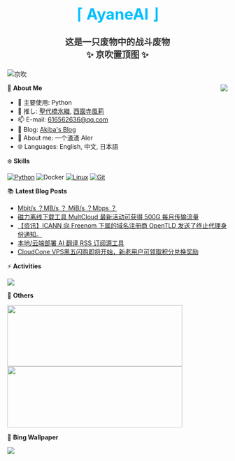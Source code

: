 <div align="center">
  <h1 style="color:#00BFFF;font-size:35px">⌈ AyaneAI ⌋</h1>
  <h3 style="color:#333333;font-size:20px">这是一只废物中的战斗废物<br>✨ 京吹置顶图 ✨</h3>
</div>

![京吹](https://raw.githubusercontent.com/azmiao/azmiao/main/header_img.png)

<a href="https://github.com/AyaneAI">
  <img align="right" src="https://github-readme-stats.vercel.app/api?username=AyaneAI&theme=buefy&show_icons=true&count_private=true" />
</a>

🍓 **About Me**

- 🔭 主要使用: Python
- 🌱 推し: [聖代橋氷織](https://mzh.moegirl.org.cn/zh-hans/%E5%9C%A3%E4%BB%A3%E6%A1%A5%E5%86%B0%E7%BB%87), [西園寺風莉](https://mzh.moegirl.org.cn/%E8%A5%BF%E5%9B%AD%E5%AF%BA%E9%A3%8E%E8%8E%89)
- 📫 E-mail: 616562636@qq.com
- 🍨 Blog: [Akiba's Blog](https://blog.anzu.link)
- 👯 About me: 一个渣渣 AIer
- 🌐 Languages: English, 中文, 日本語

❄️ **Skills**

[![Python](https://img.shields.io/badge/-Python-3776AB?style=flat-square&logo=python&logoColor=ffffff)](https://www.python.org/)
![Docker](https://img.shields.io/badge/Docker-2496ED?style=flat-square&logo=docker&logoColor=ffffff)
[![Linux](https://img.shields.io/badge/-Linux-333333?style=flat-square&logo=linux&logoColor=white)](https://www.linuxfoundation.org/)
[![Git](https://img.shields.io/badge/-Git-f05032?style=flat-square&logo=git&logoColor=white)](https://git-scm.com/)

📚 **Latest Blog Posts**

<!-- BLOG-POST-LIST:START -->
- [Mbit/s ？MB/s ？ MiB/s ？Mbps ？](https://www.tjsky.net/tutorial/820?pk_campaign=feed&pk_kwd=mbit-s-%25ef%25bc%259fmb-s-%25ef%25bc%259f-mib-s-%25ef%25bc%259f)
- [磁力离线下载工具 MultCloud 最新活动可获得 500G 每月传输流量](https://www.tjsky.net/tutorial/814?pk_campaign=feed&pk_kwd=%25e8%25b7%25a8%25e7%25bd%2591%25e7%259b%2598%25e7%259a%2584%25e6%2596%2587%25e4%25bb%25b6%25e4%25bc%25a0%25e8%25be%2593%25e5%25b7%25a5%25e5%2585%25b7-multcloud-%25e6%259c%2580%25e6%2596%25b0%25e6%25b4%25bb%25e5%258a%25a8%25e5%258f%25af%25e8%258e%25b7%25e5%25be%2597-500g-%25e6%25af%258f%25e6%259c%2588%25e4%25bc%25a0)
- [【资讯】ICANN 向 Freenom 下属的域名注册商 OpenTLD 发送了终止代理身份通知。](https://www.tjsky.net/news/805?pk_campaign=feed&pk_kwd=%25e3%2580%2590%25e8%25b5%2584%25e8%25ae%25af%25e3%2580%2591icann-%25e5%2590%2591-freenom-%25e4%25b8%258b%25e5%25b1%259e%25e7%259a%2584%25e5%259f%259f%25e5%2590%258d%25e6%25b3%25a8%25e5%2586%258c%25e5%2595%2586-opentld-%25e5%258f%2591%25e9%2580%2581%25e4%25ba%2586%25e7%25bb%2588%25e6%25ad%25a2%25e4%25bb%25a3)
- [本地/云端部署 AI 翻译 RSS 订阅源工具](https://www.tjsky.net/tutorial/801?pk_campaign=feed&pk_kwd=%25e6%259c%25ac%25e5%259c%25b0-%25e4%25ba%2591%25e7%25ab%25af%25e9%2583%25a8%25e7%25bd%25b2-ai-%25e7%25bf%25bb%25e8%25af%2591-rss-%25e8%25ae%25a2%25e9%2598%2585%25e6%25ba%2590%25e5%25b7%25a5%25e5%2585%25b7)
- [CloudCone VPS黑五闪购即将开始，新老用户可领取积分兑换奖励](https://www.tjsky.net/news/799?pk_campaign=feed&pk_kwd=cloudcone-vps%25e9%25bb%2591%25e4%25ba%2594%25e9%2597%25aa%25e8%25b4%25ad%25e5%258d%25b3%25e5%25b0%2586%25e5%25bc%2580%25e5%25a7%258b%25ef%25bc%258c%25e6%2596%25b0%25e8%2580%2581%25e7%2594%25a8%25e6%2588%25b7%25e5%258f%25af%25e9%25a2%2586%25e5%258f%2596%25e7%25a7%25af%25e5%2588%2586%25e5%2585%2591%25e6%258d%25a2)
<!-- BLOG-POST-LIST:END -->

⚡️ **Activities**

<a href="https://github.com/AyaneAI/GPUMonitor">
  <img src="https://github-readme-stats.vercel.app/api/pin/?username=AyaneAI&repo=GPUMonitor&bg_color=30,a6c0fe,f68084&title_color=fff&text_color=fff" />
</a>

🎄 **Others**

<a href="https://github.com/AyaneAI">
  <img width="400" height="140" src="https://card.yuy1n.io/card/76561198344110725/gradient3,en,badge,group">
</a>

<a href="https://github.com/AyaneAI">
  <img width="400" height="140" src="https://github-readme-stats.vercel.app/api/top-langs/?username=AyaneAI&layout=compact&bg_color=30,a6c0fe,f68084&title_color=fff&text_color=fff">
</a>

🗻 **Bing Wallpaper**

<!-- BING-WALLPAPER:START -->
<img src="https://www.bing.com/th?id=OHR.BhutanSolstice_EN-US7410762908_1920x1080.jpg&rf=LaDigue_1920x1080.jpg&pid=hp">
<!-- BING-WALLPAPER:END -->

